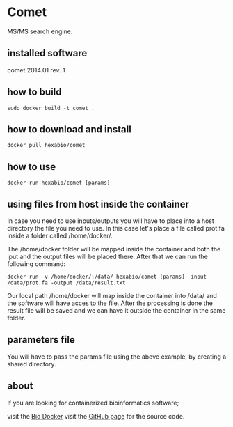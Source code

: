 Comet
=====

MS/MS search engine.

installed software
--------

comet 2014.01 rev. 1


how to build
------------

`sudo docker build -t comet .`


how to download and install
---------------------------

`docker pull hexabio/comet`


how to use
----------

`docker run hexabio/comet [params]`


using files from host inside the container
------------------------------------------

In case you need to use inputs/outputs you will have to place into a host directory the file you need to use. In this case let's place a file called prot.fa inside a folder called /home/docker/.

The /home/docker folder will be mapped inside the container and both the iput and the output files will be placed there. After that we can run the following command:

`docker run -v /home/docker/:/data/ hexabio/comet [params] -input /data/prot.fa -output /data/result.txt`

Our local path /home/docker will map inside the container into /data/ and the software will have acces to the file. After the processing is done the result file will be saved and we can have it outside the container in the same folder.

parameters file
---------------

You will have to pass the params file using the above example, by creating a shared directory.


about
-----
 
If you are looking for containerized bioinformatics software;

visit the [Bio Docker](http://biodocker.github.io "Bio Docker")
visit the [GitHub page](https://github.com/BioDocker/SPAdes) for the source code.
